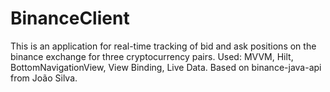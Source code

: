 # BinanceClient

This is an application for real-time tracking of bid and ask positions on the binance exchange for three cryptocurrency pairs.
Used: MVVM, Hilt, BottomNavigationView, View Binding, Live Data. Based on  binance-java-api from João Silva. 
